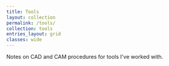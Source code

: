 ```yaml
---
title: Tools
layout: collection
permalink: /tools/
collection: tools
entries_layout: grid
classes: wide
---
```


Notes on CAD and CAM procedures for tools I've worked with.
